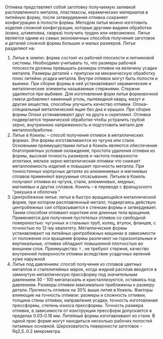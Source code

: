Отливка представляет собой заготовку получаемую заливкой расплавленного металла, пластмассы, керамических материалов в литейную форму, после затвердевания отливка сохраняет конфигурацию в полости формы. Методом литья можно изготовить изделия сложной конфигурации, которые другими видами обработки (ковка, штамповка, сварка) получить трудно или невозможно. 
Литье является одним из самых экономичных способов получения заготовок и деталей сложной формы больших и малых размеров. 
Литье разделяют на: 
1) Литье в землю: форма состоит из рабочей плоскости и литниковой системы. Необходимо учитывать то, что размеры рабочей плоскости должны превышать размеры отливки на величину усадки металла. Размеры деталей + припуски на механическую обработку плюс литейно усадка металла. Внутри отливок могут быть полости и выемки. При сборке формы в ней устанавливают керамические и металлические элементы называемые стержнями. Стержни удаляются при выбивке. Для изготовления форм литья формовочной смеси добавляют каменный уголь, пылевидной кварц, мазут и другие вещества, способны улучшить качество отливки. Опока– специальный металлический ящик без дна и крышки. При сборке формы Опоки устанавливают друг на друга и скрепляют. Отливка подвергается термической обработке чтобы устранить грубой зерно, внутреннюю напряженность и подготовить металл для металлообработки. 
2) Литье  в Кокиль: – способ получения отливок в металлических формах. Эти формы изготавливаются из чугуна или стали. Основными преимуществами литья в Кокиль являются обеспечение благоприятных условий охлаждения, простота удаления отливки из формы, высокая точность размеров и частота поверхности атлетики, мелкое зерно металлическая отливки что снижает металлоемкость изделий и повышает прочность металла. При тонкостенных корпусных деталях из алюминиевых и магниевых сплавов применяют вакуумные отсасывание. Литьем в Кокель получают отливки из чугуна, стали, алюминевых, медных, магниевых и других сплавов. Кокиль – в переводе с французского "ракушка и оболочка " 
3) Центробежное литье: литье в быстро вращающейся металлической форме, при котором расплавленный металл, подвергаясь действую центробежных сил отбрасывается к стенкам формы и затвердевает. Таким способом отливают короткие или длинные тела вращения. Применяется для получения пустотелых отливок со свободной поверхностью: чугунных и стальных труб, колец, втулок, фланцев, с точностью по 12-му квалитету. Металлические формы устанавливают на литейных центробежных машинах в зависимости от положения оси вращения формы различают на горизонтальные и вертикальные, отливки обладают повышенной плотностью во внешнем слое. Преимущества: т , не требуют стержня, качество внутренней поверхности отливки вследствие усадочных явлений хуже наружной 
4) Литье под давлением: способ получения из сплавов цветных металлов и сталелитейных марок, когда жидкий расплав вводится в замкнутую металлическую прессформу под значительным давлением 30 - 100 мегапаскаль и кристаллизуются, оставаясь под давлением. Размеры отливки максимально приближены к размеру детали. Прочность отливок на 30% выше лития в Кокель. Факторы влияющие на точность отливок: размеры и сложность отливки, толщина стены отливки, направления усадки, точность изготовления прессформы, степень износа прессформы. Точность размера отливки, в зависимости от конструкции прессформ допускается в пределах 0.03-0.18 мм. Литейный формы изготавливают из стали. В одной прис форме могут находиться несколько рабочих полостей питаемых основной. Шероховатость поверхности заготовок - Rq2,5..0.2 микрометра.